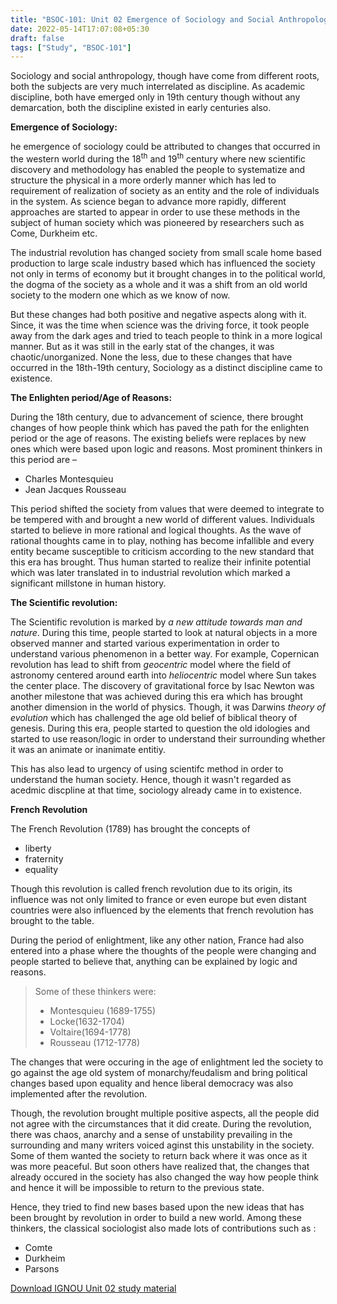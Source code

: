 ```yaml
---
title: "BSOC-101: Unit 02 Emergence of Sociology and Social Anthropology"
date: 2022-05-14T17:07:08+05:30
draft: false
tags: ["Study", "BSOC-101"]
---
```


Sociology and social anthropology, though have come from different roots, both the subjects are very much interrelated as discipline. As academic discipline, both have emerged only in 19th century though without any demarcation, both the discipline existed in early centuries also. 

**Emergence of Sociology:**

he emergence of sociology could be attributed to changes that occurred in the western world during the 18<sup>th</sup> and 19<sup>th</sup> century where new scientific discovery and methodology has enabled the people to systematize and structure the physical in a more orderly manner which has led to requirement of realization of society as an entity and the role of individuals in the system. As science began to advance more rapidly, different approaches are started to appear in order to use these methods in the subject of human society which was pioneered by researchers such as Come, Durkheim etc. 

The industrial revolution has changed society from small scale home based production to large scale industry based which has influenced the society not only in terms of economy but it brought changes in to the political world, the dogma of the society as a whole and it was a shift from an old world society to the modern one which as we know of now. 

But these changes had both positive and negative aspects along with it. Since, it was the time when science was the driving force, it took people away from the dark ages and tried to teach people to think in a more logical manner. But as it was still in the early stat of the changes, it was chaotic/unorganized. None the less, due to these changes that have occurred in the 18th-19th century, Sociology as a distinct discipline came to existence. 

**The Enlighten period/Age of Reasons:**

During the 18th century, due to advancement of science, there brought changes of how people think which has paved the path for the enlighten period or the age of reasons. The existing beliefs were replaces by new ones which were based upon logic and reasons. Most prominent thinkers in this period are – 

- Charles Montesquieu
- Jean Jacques Rousseau

This period shifted the society from values that were deemed to integrate to be tempered with and brought a new world of different values. Individuals started to believe in more rational and logical thoughts. As the wave of rational thoughts came in to play, nothing has become infallible and every entity became susceptible to criticism according to the new standard that this era has brought. Thus human started to realize their infinite potential which was later translated in to industrial revolution which marked a significant millstone in human history. 

**The Scientific revolution:**

The Scientific revolution is marked by *a new attitude towards man and nature*. During this time, people started to look at natural objects in a more observed manner and started various experimentation in order to understand various phenomenon in a better way. For example, Copernican revolution has lead to shift from *geocentric* model where the field of astronomy centered around earth into *heliocentric* model where Sun takes the center place. The discovery of gravitational force by Isac Newton was another milestone that was achieved during this era which has brought another dimension in the world of physics. Though, it was Darwins *theory of evolution* which has challenged the age old belief of biblical theory of genesis. During this era, people started to question the old idologies and started to use reason/logic in order to understand their surrounding whether it was an animate or inanimate entitiy. 

This has also lead to urgency of using scientifc method in order to understand the human society. Hence, though it wasn't regarded as acedmic discpline at that time, sociology already came in to existence. 

**French Revolution**

The French Revolution (1789) has brought the concepts of 

- liberty
- fraternity
- equality

Though this revolution is called french revolution due to its origin, its influence was not only limited to france or even europe but even distant countries were also influenced by the elements that french revolution has brought to the table. 

During the period of enlightment, like any other nation, France had also entered into a phase where the thoughts of the people were changing and people started to believe that, anything can be explained by logic and reasons. 

> Some of these thinkers were: 
> - Montesquieu (1689-1755)
> - Locke(1632-1704)
> - Voltaire(1694-1778)
> - Rousseau (1712-1778)

The changes that were occuring in the age of enlightment led the society to go against the age old system of monarchy/feudalism and bring political changes based upon equality and hence liberal democracy was also implemented after the revolution. 

Though, the revolution brought multiple positive aspects, all the people did not agree with the circumstances that it did create. During the revolution, there was chaos, anarchy and a sense of unstability prevailing in the surrounding and many writers voiced aginst this unstability in the society. Some of them wanted the society to return back where it was once as it was more peaceful. But soon others have realized that, the changes that already occured in the society has also changed the way how people think and hence it will be impossible to return to the previous state. 

Hence, they tried to find new bases based upon the new ideas that has been brought by revolution in order to build a new world. Among these thinkers, the classical sociologist also made lots of contributions such as : 

- Comte
- Durkheim
- Parsons

<span class="tag is-medium is-primary is-light">[Download IGNOU Unit 02 study material](\assets\study\bsoc-101\unit-2.pdf)</span>


